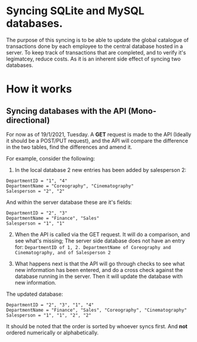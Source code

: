 # Syncing SQLite and MySQL databases.
The purpose of this syncing is to be able to update the global catalogue of transactions done by each employee to the central database hosted in a server. To keep track of transactions that are completed, and to verify it's legimatcey, reduce costs. As it is an inherent side effect of syncing two databases.

# How it works
## Syncing databases with the API (Mono-directional)
For now as of 19/1/2021, Tuesday. A __GET__ request is made to the API (Ideally it should be a POST/PUT request), and the API will compare the difference in the two tables, find the differences and amend it.  

For example, consider the following:
1. In the local database 2 new entries has been added by salesperson 2:
```
DepartmentID = "1", "4"
DepartmentName = "Coreography", "Cinematography"
Salesperson = "2", "2"
```
And within the server database these are it's fields:
```
DepartmentID = "2", "3"
DepartmentName = "Finance", "Sales"
Salesperson = "1", "1"
```
2. When the API is called via the GET request. It will do a comparison, and see what's missing; The server side database does not have an entry for: `DepartmentID of 1, 2. DepartmentName of Coreography and Cinematography, and of Salesperson 2`  

3. What happens next is that the API will go through checks to see what new information has been entered, and do a cross check against the database running in the server. Then it will update the database with new information.

The updated database:
```
DepartmentID = "2", "3", "1", "4"
DepartmentName = "Finance", "Sales", "Coreography", "Cinematography"
Salesperson = "1", "1", "2", "2"
```
It should be noted that the order is sorted by whoever syncs first. And __not__ ordered numerically or alphabetically.

